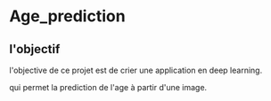 # Age_prediction
## l'objectif
l'objective de ce projet est de crier une application en deep learning.

qui permet la prediction de l'age à partir d'une image.
